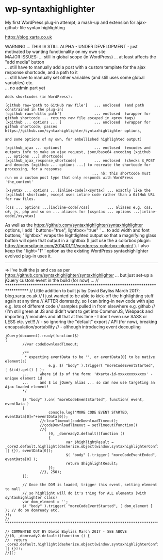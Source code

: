 # wp-syntaxhighlighter
My first WordPress plug-in attempt; a mash-up and extension for ajax-github-file syntax highlighting

https://blog.xarta.co.uk

WARNING       ... THIS IS STILL ALPHA - UNDER DEVELOPMENT - just motivated by wanting functionality on my own site  
MAJOR ISSUES: ... still in global scope (in WordPress) ... at least affects the "add media" button  
              ... still have to manually add a post with a custom template for the ajax response shortcode, and a path to it   
              ... still have to manually set other variables (and still uses some global variables) etc.  
              ... no admin part yet  

    Adds shortcodes (in WordPress):
   
    [github raw='path to GitHub raw file']   ... enclosed  (and path constrained in the plug-in)
    [cgithub raw='ditto path']               ... enclosed  (wrapper for github shortcode ... returns raw file escaped in <pre> tags)
    [xgithub ... options ... ]               ... enclosed  (wrapper for github shortcode, passes https://github.com/syntaxhighlighter/syntaxhighlighter options,
                                                                                         and some options of my own, for embellished highlighted output)
   
    [xgithub_ajax ... options]               ... enclosed  (encodes and outputs info to make an ajax request, json/base64 encoding [xgithub ... options ...] shortcode)
    [xgithub_ajax_response_shortcode]        ... enclosed  (checks $_POST and decodes [xgithub ... options ...] to recreate the shortcode for processing, for a response
                                            ... nb: this shortcode must run on a custom post type that only responds with WordPress 'the_content'
                                            
    [xsyntax ... options ...]inline-code[/xsyntax] ... exactly like the [xgithub] shortcode, except uses inline code rather than a GitHub URL for raw files.
   
    [css ... options ...]incline-code[/css]        ... aliases e.g. css, c#, js, php and so on ... aliases for [xsyntax ... options ...]inline-code[/xsyntax]
   
As well as the https://github.com/syntaxhighlighter/syntaxhighlighter options, I add ' buttons="true", lightbox="true" ' ... to add width and font buttons; "lightbox"
wraps the hightlighted output so that a magnifying glass button will open that output in a lightbox  (I just use the a colorbox plugin: 
https://noorsplugin.com/2014/01/11/wordpress-colorbox-plugin/ ).  I also keep the ' light="1" ' option as the existing WordPress syntaxhighlighter evolved plug-in uses it.

---
 
 => I've built the js and css as per https://github.com/syntaxhighlighter/syntaxhighlighter
    ... but just set-up a jQuery custom event in the build (for now) ...
  // **********************************************************************************
	// Little addition to built js by David Bayliss March 2017; blog.xarta.co.uk
	// I just wanted to be able to kick-off the highlighting stuff again at any time
	// AFTER domready, so I can bring-in new code with ajax e.g. lots of different code
	// samples pulled in from elsewhere e.g. github
	// (I'm still green at JS and didn't want to get into CommonJS, Webpack and importing
	// modules and all that at this time - I don't even use SASS or LESS etc. yet!!!
	// - so ignoring the "default" export / API (for now), breaking encapsulation/portability
	// - although introducing event decoupling

	jQuery(document).ready(function($) 
	{
			//var codeDownloadTimeout;
		
			/**
			 * expecting eventData to be '', or eventData[0] to be native element(s)
						e.g. $( "body" ).trigger( "moreCodeEventStarted", [ $(id).get() ] ); 
			... 	where id is of the form: '#xarta-id-xxxxxxxxxxxxx' - unique element id
			... 	and $ is jQuery alias ... so can now use targeting an Ajax-loaded-element!
			*/
		
			$( "body" ).on( "moreCodeEventStarted", function( event, eventData ) 
			{
						console.log("MORE CODE EVENT STARTED, eventData[0]="+eventData[0]);
					//clearTimeout(codeDownloadTimeout);
					//codeDownloadTimeout = setTimeout(function() 
					//{
						(0, _domready2.default)(function () 
						{
								var $highlightResult = _core2.default.highlight(dasherize.object(window.syntaxhighlighterConfig || {}), eventData[0]);
								$( "body" ).trigger( "moreCodeEventEnded", eventData[0] );
								return $highlightResult;
						});
					//}, 250);
			});

			// Once the DOM is loaded, trigger this event, setting element to null
			// so highlight will do it's thing for ALL elements (with syntaxhighlighter class)
			var dom_element = '';
			$( "body" ).trigger( "moreCodeEventStarted", [ dom_element ] ); // do on domready etc.  
	});
	// ***********************************************************************************

	// COMMENTED OUT BY David Bayliss March 2017 - SEE ABOVE
	//(0, _domready2.default)(function () {
	//  return _core2.default.highlight(dasherize.object(window.syntaxhighlighterConfig || {}));
	//});
